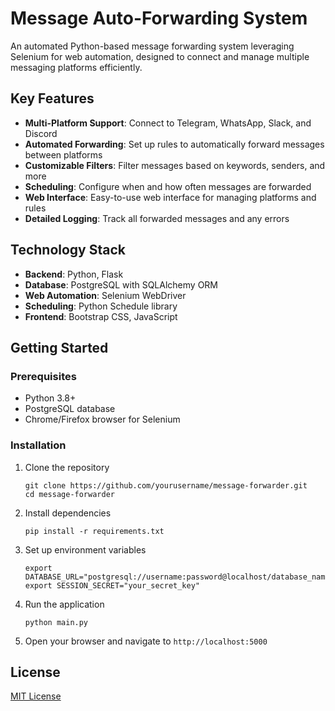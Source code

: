 # Message Auto-Forwarding System

An automated Python-based message forwarding system leveraging Selenium for web automation, designed to connect and manage multiple messaging platforms efficiently.

## Key Features

- **Multi-Platform Support**: Connect to Telegram, WhatsApp, Slack, and Discord
- **Automated Forwarding**: Set up rules to automatically forward messages between platforms
- **Customizable Filters**: Filter messages based on keywords, senders, and more
- **Scheduling**: Configure when and how often messages are forwarded
- **Web Interface**: Easy-to-use web interface for managing platforms and rules
- **Detailed Logging**: Track all forwarded messages and any errors

## Technology Stack

- **Backend**: Python, Flask
- **Database**: PostgreSQL with SQLAlchemy ORM
- **Web Automation**: Selenium WebDriver
- **Scheduling**: Python Schedule library
- **Frontend**: Bootstrap CSS, JavaScript

## Getting Started

### Prerequisites

- Python 3.8+
- PostgreSQL database
- Chrome/Firefox browser for Selenium

### Installation

1. Clone the repository
   ```
   git clone https://github.com/yourusername/message-forwarder.git
   cd message-forwarder
   ```

2. Install dependencies
   ```
   pip install -r requirements.txt
   ```

3. Set up environment variables
   ```
   export DATABASE_URL="postgresql://username:password@localhost/database_name"
   export SESSION_SECRET="your_secret_key"
   ```

4. Run the application
   ```
   python main.py
   ```

5. Open your browser and navigate to `http://localhost:5000`

## License

[MIT License](LICENSE)